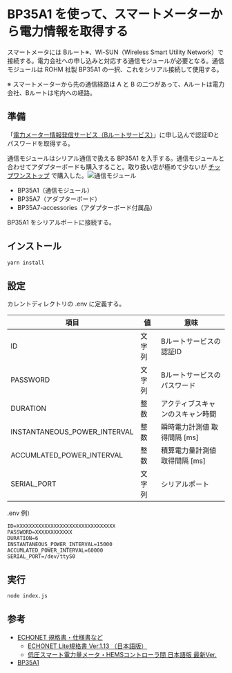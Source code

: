 # BP35A1 を使って、スマートメーターから電力情報を取得する

スマートメータには Bルート※、Wi-SUN（Wireless Smart Utility Network）で接続する。電力会社への申し込みと対応する通信モジュールが必要となる。通信モジュールは ROHM 社製 BP35A1 の一択、これをシリアル接続して使用する。

※ スマートメーターから先の通信経路は A と B の二つがあって、Aルートは電力会社、Bルートは宅内への経路。

## 準備

「[電力メーター情報発信サービス（Bルートサービス）](https://www.tepco.co.jp/pg/consignment/liberalization/smartmeter-broute.html)」に申し込んで認証IDとパスワードを取得する。

通信モジュールはシリアル通信で扱える BP35A1 を入手する。通信モジュールと合わせてアダプターボードも購入すること。取り扱い店が極めて少ないが [チップワンストップ](https://www.chip1stop.com/view/dispDetail/DispDetail?partId=ROHM-0154248) で購入した。![通信モジュール](https://user-images.githubusercontent.com/46148606/202370575-542cd52e-a8bf-411e-ad23-4edded3281b4.jpeg)

- BP35A1（通信モジュール）
- BP35A7（アダプターボード）
- BP35A7-accessories（アダプターボード付属品）

BP35A1 をシリアルポートに接続する。

## インストール

```bash
yarn install
```

## 設定

カレントディレクトリの .env に定義する。

|  項目  |  値  |  意味  |
| ---- | ---- | ---- |
|  ID  |  文字列  |  Bルートサービスの認証ID  |
|  PASSWORD  |  文字列 |  Bルートサービスのパスワード  |
|  DURATION  |  整数  |  アクティブスキャンのスキャン時間  |
|  INSTANTANEOUS_POWER_INTERVAL  |  整数  |  瞬時電力計測値 取得間隔 [ms] |
|  ACCUMLATED_POWER_INTERVAL  |  整数  |  積算電力量計測値 取得間隔 [ms] |
|  SERIAL_PORT  |  文字列  |  シリアルポート  |

.env 例）

```text
ID=XXXXXXXXXXXXXXXXXXXXXXXXXXXXXXXX
PASSWORD=XXXXXXXXXXXX
DURATION=6
INSTANTANEOUS_POWER_INTERVAL=15000
ACCUMLATED_POWER_INTERVAL=60000
SERIAL_PORT=/dev/ttyS0
```

## 実行

```bash
node index.js
```

## 参考

- [ECHONET 規格書・仕様書など](https://echonet.jp/spec_g/)
  - [ECHONET Lite規格書 Ver.1.13 （日本語版）](https://echonet.jp/spec_v113_lite/)
  - [低圧スマート電力量メータ・HEMSコントローラ間 日本語版 最新Ver.](https://echonet.jp/wp/wp-content/uploads/pdf/General/Standard/AIF/lvsm/lvsm_aif_ver1.01.pdf)
- [BP35A1](https://www.rohm.co.jp/products/wireless-communication/specified-low-power-radio-modules/bp35a1-product#productDetail)
